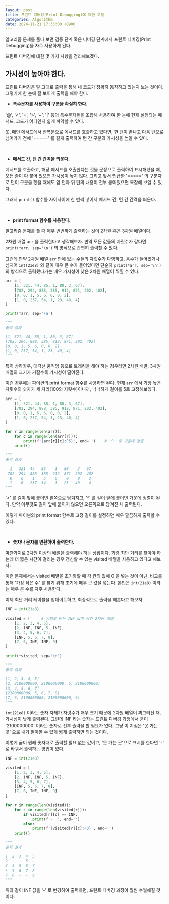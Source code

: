 ```yaml
---
layout: post
title: 프린트 디버깅(Print Debugging)에 대한 고찰
categories: Algorithm
date: 2024-11-21 17:35:00 +0900
---
```

알고리즘 문제를 풀다 보면 검증 단계 혹은 디버깅 단계에서 프린트 디버깅(Print Debugging)을 자주 사용하게 된다.

프린트 디버깅에 대한 몇 가지 사항을 정리해보겠다.

## 가시성이 높아야 한다.

프린트 디버깅은 말 그대로 출력을 통해 내 코드가 정확히 동작하고 있는지 보는 것이다. 그렇기에 한 눈에 잘 보이게 출력을 해야 한다.

* <b>특수문자를 사용하여 구분을 확실히 한다.</b>

'@', '&#60;', '&#61;', '&#62;', '~', '&#124;' 등의 특수문자들을 조합해 사용하여 한 눈에 현재 실행되는 메서드, 코드가 어디인지 쉽게 파악할 수 있다.

또, 메인 메서드에서 반복문으로 메서드를 호출하고 있다면, 한 턴이 끝나고 다음 턴으로 넘어가기 전에 '=====' 를 길게 출력하여 턴 간 구분의 가시성을 높일 수 있다.

<br>

* <b>메서드 간, 턴 간 간격을 띄운다.</b>

메서드를 호출하고, 해당 메서드를 호출한다는 것을 문장으로 출력하여 표시해놨을 때, 모든 줄이 다 붙어 있으면 가시성이 높지 않다. 그리고 앞서 언급한 '=====' 의 구분자로 턴이 구분을 했을 때에도 앞 턴과 뒤 턴의 내용이 전부 붙어있으면 복잡해 보일 수 있다.

그래서 ```print()``` 함수를 사이사이에 한 번씩 넣어서 메서드 간, 턴 간 간격을 띄운다.

<br>

* <b>print format 함수를 사용한다.</b>

알고리즘 문제를 풀 때 매우 빈번하게 출력하는 것이 2차원 혹은 3차원 배열이다.

2차원 배열 ```arr``` 을 출력한다고 생각해보자. 만약 모든 값들의 자릿수가 같다면 ```print(*arr, sep='\n')``` 의 방식으로 간편히 출력할 수 있다. 

그런데 만약 2차원 배열 ```arr``` 안에 있는 수들의 자릿수가 다양하고, 음수가 들어있거나 심지어 ```int(21e8)``` 와 같이 매우 큰 수가 들어있다면 단순히 ```print(*arr, sep='\n')``` 의 방식으로 출력했다가는 매우 가시성이 낮은 2차원 배열이 찍힐 수 있다.

```python
arr = [
    [1, 321, 44, 85, 1, 80, 3, 67],
    [702, 294, 888, 385, 912, 871, 202, 402],
    [0, 0, 1, 5, 6, 0, 0, 2],
    [1, 0, 237, 54, 1, 23, 40, 4]
]

print(*arr, sep='\n')

"""
출력 결과

[1, 321, 44, 85, 1, 80, 3, 67]
[702, 294, 888, 385, 912, 871, 202, 402]
[0, 0, 1, 5, 6, 0, 0, 2]
[1, 0, 237, 54, 1, 23, 40, 4]
"""
```

특히 상하좌우, 대각선 움직임 등으로 트래킹을 해야 하는 경우라면 2차원 배열, 3차원 배열의 크기가 커질수록 가시성이 떨어진다.

이런 경우에는 파이썬의 print format 함수를 사용하면 된다. 현재 ```arr``` 에서 가장 높은 자릿수의 숫자가 세 자리(100의 자릿수)이니까, 넉넉하게 길이를 5로 고정해보겠다.

```python
arr = [
    [1, 321, 44, 85, 1, 80, 3, 67],
    [702, 294, 888, 385, 912, 871, 202, 402],
    [0, 0, 1, 5, 6, 0, 0, 2],
    [1, 0, 237, 54, 1, 23, 40, 4]
]

for r in range(len(arr)):
    for c in range(len(arr[r])):
        print(f'{arr[r][c]:^5}', end='')    # '^' 로 가운데 정렬
    print()

"""
출력 결과

  1   321  44   85    1   80    3   67  
 702  294  888  385  912  871  202  402 
  0    0    1    5    6    0    0    2  
  1    0   237  54    1   23   40    4  
"""
```

'&#60;' 를 길이 앞에 붙이면 왼쪽으로 당겨지고, '^' 를 길이 앞에 붙이면 가운데 정렬이 된다. 만약 아무것도 길이 앞에 붙이지 않으면 오른쪽으로 당겨진 채 출력된다.

이렇게 파이썬의 print format 함수로 고정 길이를 설정하면 매우 깔끔하게 출력할 수 있다.

<br>

* <b>숫자나 문자를 변환하여 출력한다.</b>

마찬가지로 2차원 이상의 배열을 출력해야 하는 상황이다. 가령 최단 거리를 찾아야 하는데 더 짧은 시간이 걸리는 경우 갱신할 수 있는 visited 배열을 사용하고 있다고 해보자.

이런 문제에서는 visited 배열을 초기화할 때 각 칸의 값에 0 을 넣는 것이 아닌, 비교를 통해 '가장 작은 수' 를 찾기 위해 초기에 매우 큰 값을 넣는다. 본인은 ```int(21e8)``` 이라는 매우 큰 수를 자주 사용한다.

이제 최단 거리 테이블을 업데이트하고, 최종적으로 출력을 해본다고 해보자.

```python
INF = int(21e8)

visited = [     # 임의로 만든 INF 값이 담긴 2차원 배열
    [1, 2, 3, 4, 5],
    [2, INF, INF, 5, INF],
    [3, 4, 5, 6, 7],
    [INF, 5, 6, 7, 8],
    [7, 6, INF, INF, 9]
]

print(*visited, sep='\n')

"""
출력 결과

[1, 2, 3, 4, 5]
[2, 2100000000, 2100000000, 5, 2100000000]
[3, 4, 5, 6, 7]
[2100000000, 5, 6, 7, 8]
[7, 6, 2100000000, 2100000000, 9]
"""
```

```int(21e8)``` 이라는 숫자 자체가 자릿수가 매우 크기 때문에 2차원 배열이 찌그러진 채, 가시성이 낮게 출력된다. 그런데 INF 라는 숫자는 프린트 디버깅 과정에서 굳이 '2100000000' 이라는 숫자로 전부 출력을 할 필요가 없다. 그냥 이 지점은 '못 가는 곳' 으로 내가 알아볼 수 있게 짧게 출력하면 되는 것이다.

이렇게 굳이 원래 숫자대로 출력할 필요 없는 값이고, '못 가는 곳'으로 표시를 한다면 '-' 로 바꿔서 출력하는 방법이 있다.

```python
INF = int(21e8)

visited = [
    [1, 2, 3, 4, 5],
    [2, INF, INF, 5, INF],
    [3, 4, 5, 6, 7],
    [INF, 5, 6, 7, 8],
    [7, 6, INF, INF, 9]
]

for r in range(len(visited)):
    for c in range(len(visited[r])):
        if visited[r][c] == INF:
            print(f'-  ', end='')
        else:
            print(f'{visited[r][c]:<3}', end='')
    print()

"""
출력 결과

1  2  3  4  5  
2  -  -  5  -  
3  4  5  6  7  
*  5  6  7  8  
7  6  -  -  9
"""
```

위와 같이 INF 값을 '-' 로 변경하여 출력하면, 프린트 디버깅 과정이 훨씬 수월해질 것이다.

<br>